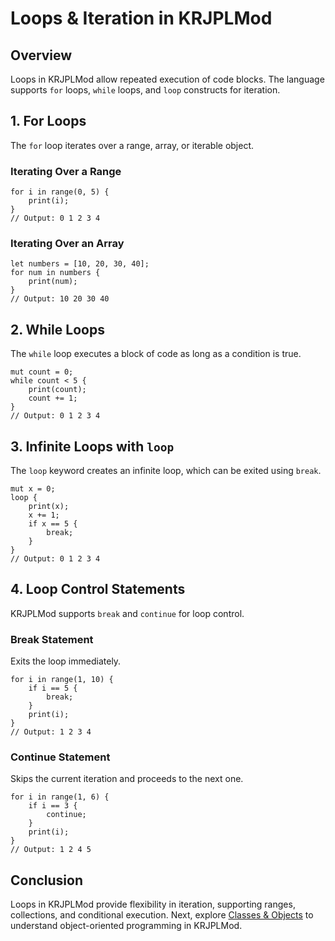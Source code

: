 # Loops & Iteration in KRJPLMod

## Overview
Loops in KRJPLMod allow repeated execution of code blocks. The language supports `for` loops, `while` loops, and `loop` constructs for iteration.

## 1. For Loops
The `for` loop iterates over a range, array, or iterable object.

### **Iterating Over a Range**
```krjplmod
for i in range(0, 5) {
    print(i);
}
// Output: 0 1 2 3 4
```

### **Iterating Over an Array**
```krjplmod
let numbers = [10, 20, 30, 40];
for num in numbers {
    print(num);
}
// Output: 10 20 30 40
```

## 2. While Loops
The `while` loop executes a block of code as long as a condition is true.

```krjplmod
mut count = 0;
while count < 5 {
    print(count);
    count += 1;
}
// Output: 0 1 2 3 4
```

## 3. Infinite Loops with `loop`
The `loop` keyword creates an infinite loop, which can be exited using `break`.

```krjplmod
mut x = 0;
loop {
    print(x);
    x += 1;
    if x == 5 {
        break;
    }
}
// Output: 0 1 2 3 4
```

## 4. Loop Control Statements
KRJPLMod supports `break` and `continue` for loop control.

### **Break Statement**
Exits the loop immediately.
```krjplmod
for i in range(1, 10) {
    if i == 5 {
        break;
    }
    print(i);
}
// Output: 1 2 3 4
```

### **Continue Statement**
Skips the current iteration and proceeds to the next one.
```krjplmod
for i in range(1, 6) {
    if i == 3 {
        continue;
    }
    print(i);
}
// Output: 1 2 4 5
```

## Conclusion
Loops in KRJPLMod provide flexibility in iteration, supporting ranges, collections, and conditional execution. Next, explore [Classes & Objects](classes.md) to understand object-oriented programming in KRJPLMod.


